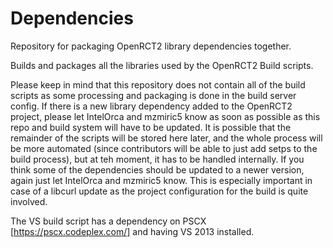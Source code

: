 # Dependencies
Repository for packaging OpenRCT2 library dependencies together.

Builds and packages all the libraries used by the OpenRCT2 Build scripts.

Please keep in mind that this repository does not contain all of the build scripts as some processing and packaging is done in the build server config. If there is a new library dependency added to the OpenRCT2 project, please let IntelOrca and mzmiric5 know as soon as possible as this repo and build system will have to be updated. It is possible that the remainder of the scripts will be stored here later, and the whole process will be more automated (since contributors will be able to just add setps to the build process), but at teh moment, it has to be handled internally.
If you think some of the dependencies should be updated to a newer version, again just let IntelOrca and mzmiric5 know. This is especially important in case of a libcurl update as the project configuration for the build is quite involved.

The VS build script has a dependency on PSCX [https://pscx.codeplex.com/] and having VS 2013 installed.
